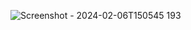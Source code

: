 ![Screenshot - 2024-02-06T150545 193](https://github.com/crocmons/Hotel-Booking-Cancellation-Analysis/assets/106610322/6b1e827e-59e3-4351-8c0d-0d7ac9892ce3)
